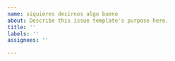 ```yaml
---
name: siquieres decirnos algo bueno
about: Describe this issue template's purpose here.
title: ''
labels: ''
assignees: ''

---
```



